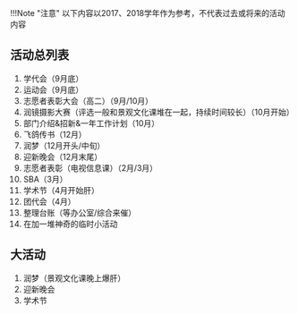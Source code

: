 !!!Note "注意"
    以下内容以2017、2018学年作为参考，不代表过去或将来的活动内容

## 活动总列表
1. 学代会（9月底）
2. 运动会（9月底）
3. 志愿者表彰大会（高二）（9月/10月）
4. 润镜摄影大赛（评选一般和景观文化课堆在一起，持续时间较长）（10月开始）
5. 部门介绍&招新&一年工作计划（10月）
6. 飞鸽传书（12月）
7. 润梦（12月开头/中旬）
8. 迎新晚会（12月末尾）
9. 志愿者表彰（电视信息课）（2月/3月）
10. SBA（3月）
11. 学术节（4月开始肝）
12. 团代会（4月）
13. 整理台账（等办公室/综合来催）
14. 在加一堆神奇的临时小活动

## 大活动
1. 润梦（景观文化课晚上爆肝）
2. 迎新晚会
3. 学术节
 
